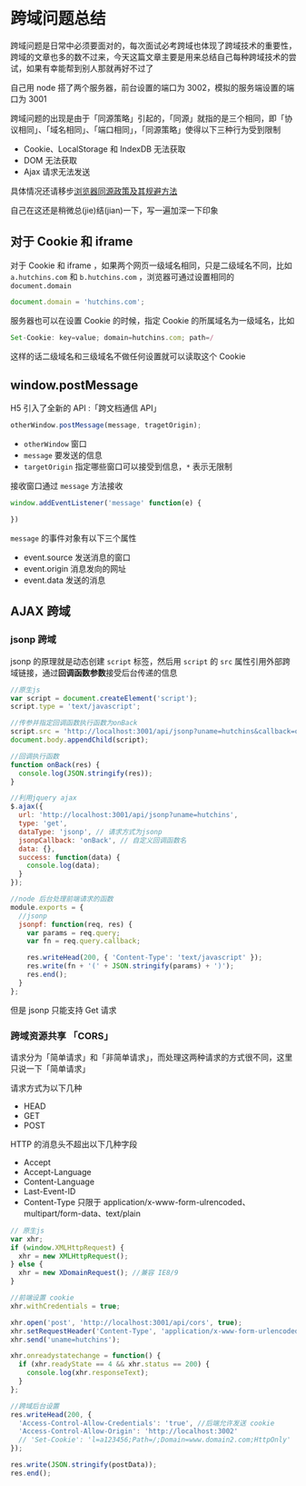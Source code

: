 # 跨域问题总结

跨域问题是日常中必须要面对的，每次面试必考跨域也体现了跨域技术的重要性，跨域的文章也多的数不过来，今天这篇文章主要是用来总结自己每种跨域技术的尝试，如果有幸能帮到别人那就再好不过了

自己用 node 搭了两个服务器，前台设置的端口为 3002，模拟的服务端设置的端口为 3001

跨域问题的出现是由于「同源策略」引起的，「同源」就指的是三个相同，即「协议相同」、「域名相同」、「端口相同」，「同源策略」使得以下三种行为受到限制

* Cookie、LocalStorage 和 IndexDB 无法获取
* DOM 无法获取
* Ajax 请求无法发送

具体情况还请移步[浏览器同源政策及其规避方法](http://www.ruanyifeng.com/blog/2016/04/same-origin-policy.html)

自己在这还是稍微总(jie)结(jian)一下，写一遍加深一下印象

## 对于 Cookie 和 iframe

对于 Cookie 和 iframe ，如果两个网页一级域名相同，只是二级域名不同，比如 `a.hutchins.com` 和 `b.hutchins.com` ，浏览器可通过设置相同的 `document.domain`

```js
document.domain = 'hutchins.com';
```

服务器也可以在设置 Cookie 的时候，指定 Cookie 的所属域名为一级域名，比如

```js
Set-Cookie: key=value; domain=hutchins.com; path=/
```

这样的话二级域名和三级域名不做任何设置就可以读取这个 Cookie

## window.postMessage

H5 引入了全新的 API :「跨文档通信 API」

```js 
otherWindow.postMessage(message, tragetOrigin);
```

* `otherWindow` 窗口
* `message` 要发送的信息
* `targetOrigin` 指定哪些窗口可以接受到信息，`*` 表示无限制

接收窗口通过 `message` 方法接收

```js
window.addEventListener('message' function(e) {

})
```

`message` 的事件对象有以下三个属性

* event.source 发送消息的窗口
* event.origin 消息发向的网址
* event.data 发送的消息

## AJAX 跨域

### jsonp 跨域

jsonp 的原理就是动态创建 `script` 标签，然后用 `script` 的 `src` 属性引用外部跨域链接，通过**回调函数参数**接受后台传递的信息

```js
//原生js
var script = document.createElement('script');
script.type = 'text/javascript';

//传参并指定回调函数执行函数为onBack
script.src = 'http://localhost:3001/api/jsonp?uname=hutchins&callback=onBack';
document.body.appendChild(script);

//回调执行函数
function onBack(res) {
  console.log(JSON.stringify(res));
}
```

```js
//利用jquery ajax
$.ajax({
  url: 'http://localhost:3001/api/jsonp?uname=hutchins',
  type: 'get',
  dataType: 'jsonp', // 请求方式为jsonp
  jsonpCallback: 'onBack', // 自定义回调函数名
  data: {},
  success: function(data) {
    console.log(data);
  }
});
```

```js
//node 后台处理前端请求的函数
module.exports = {
  //jsonp
  jsonpf: function(req, res) {
    var params = req.query;
    var fn = req.query.callback;

    res.writeHead(200, { 'Content-Type': 'text/javascript' });
    res.write(fn + '(' + JSON.stringify(params) + ')');
    res.end();
  }
};
```

但是 jsonp 只能支持 Get 请求

### 跨域资源共享 「CORS」

请求分为「简单请求」和「非简单请求」，而处理这两种请求的方式很不同，这里只说一下「简单请求」

请求方式为以下几种

* HEAD
* GET
* POST

HTTP 的消息头不超出以下几种字段

* Accept
* Accept-Language
* Content-Language
* Last-Event-ID
* Content-Type 只限于 application/x-www-form-ulrencoded、multipart/form-data、text/plain

```js
// 原生js
var xhr;
if (window.XMLHttpRequest) {
  xhr = new XMLHttpRequest();
} else {
  xhr = new XDomainRequest(); //兼容 IE8/9
}

//前端设置 cookie
xhr.withCredentials = true;

xhr.open('post', 'http://localhost:3001/api/cors', true);
xhr.setRequestHeader('Content-Type', 'application/x-www-form-urlencoded');
xhr.send('uname=hutchins');

xhr.onreadystatechange = function() {
  if (xhr.readyState == 4 && xhr.status == 200) {
    console.log(xhr.responseText);
  }
};
```

```js
//跨域后台设置
res.writeHead(200, {
  'Access-Control-Allow-Credentials': 'true', //后端允许发送 cookie
  'Access-Control-Allow-Origin': 'http://localhost:3002'
  // 'Set-Cookie': 'l=a123456;Path=/;Domain=www.domain2.com;HttpOnly'  // HttpOnly的作用是让js无法读取cookie
});

res.write(JSON.stringify(postData));
res.end();
```
